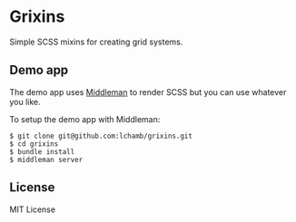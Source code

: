 # Grixins

Simple SCSS mixins for creating grid systems.

## Demo app

The demo app uses [Middleman](http://middlemanapp.com) to render SCSS but you can use whatever you like.

To setup the demo app with Middleman:

    $ git clone git@github.com:lchamb/grixins.git
    $ cd grixins
    $ bundle install
    $ middleman server

## License

MIT License
